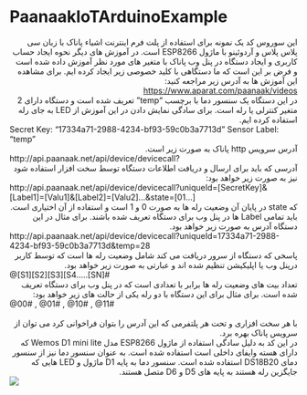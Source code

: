 # PaanaakIoTArduinoExample
<div dir="rtl">
این سوروس کد یک نمونه برای استفاده از پلت فرم اینترنت اشیاء پاناک با  
زبان سی پلاس پلاس و آردوئینو با ماژول 
ESP8266
است.
در آموزش های دیگر نحوه ایجاد حساب کاربری و ایجاد دستگاه در پنل وب پاناک با متغیر های مورد نظر آموزش داده شده است و فرض بر این است که ما دستگاهی با کلید خصوصی زیر ایجاد کرده ایم. برای مشاهده این آموزش ها به آدرس زیر مراجعه کنید:
<div dir="rtl">
<a href="https://www.aparat.com/paanaak/videos">https://www.aparat.com/paanaak/videos</a>
</div>
در این دستگاه یک سنسور دما با برچسب 
“temp”
تعریف شده است و دستگاه دارای 2 متغیر کنترلی یا رله است. برای سادگی نمایش دادن در این آموزش از
LED
به جای رله استفاده کرده ایم.
<div dir="ltr">        
Secret Key: “17334a71-2988-4234-bf93-59c0b3a7713d”
Sensor Label: “temp”
</div>
آدرس سرویس 
http 
پاناک به صورت زیر است.
<div dir="ltr">        
http://api.paanaak.net/api/device/devicecall?
</div>
آدرسی که باید برای ارسال و دریافت اطلاعات دستگاه توسط سخت افزار استفاده شود نیز به صورت زیر خواهد بود:
<div dir="ltr">        
http://api.paanaak.net/api/device/devicecall?uniqueId=[SecretKey]&[Label1]=[Valu1]&[Label2]=[Valu2]...&state=[01...]
</div>      
که
state 
در پایان آن وضعیت رله ها به صورت 0 و 1 است و استفاده از آن اختیاری است.
باید تمامی 
Label
ها در پنل وب برای دستگاه تعریف شده باشند.
برای مثال در این دستگاه آدرس به صورت زیر خواهد بود.
<div dir="ltr">        
http://api.paanaak.net/api/device/devicecall?uniqueId=17334a71-2988-4234-bf93-59c0b3a7713d&temp=28
</div>
پاسخی که دستگاه از سرور دریافت می کند شامل وضعیت رله ها است که توسط کاربر درپنل وب یا اپلیکیشن تنظیم شده اند و عبارتی به صورت زیر خواهد بود.
<div dir="ltr">        
@[S1][S2][S3][S4…..[SN]#
</div>
تعداد بیت های وضعیت رله ها برابر با تعدادی است که در پنل وب برای دستگاه تعریف شده است.
برای مثال برای این دستگاه با دو رله یکی از حالت های زیر خواهد بود:
<div dir="ltr">        
@00# , @01# , @10# , @11#
</div>
<br/>
با هر سخت افزاری و تحت هر پلتفرمی که این آدرس را بتوان فراخوانی کرد می توان از سرویس پاناک بهره برد.<br/>
در این کد  به دلیل سادگی استفاده از ماژول
ESP8266
مدل
Wemos D1 mini lite 
که دارای هسته وایفای داخلی است استفاده شده است. به عنوان سنسور دما نیز از سنسور دمای 
DS18B20 
استفاده شده است.
سنسور دما به پایه
 D1 
ماژول و
 LED
 هایی که جایگزین رله هستند به پایه های D5 و D6 متصل هستند.
</div>
<img src="https://github.com/paanaak/PaanaakCloudArduinoExample/blob/main/esp8266Panak.png?raw=true" />

